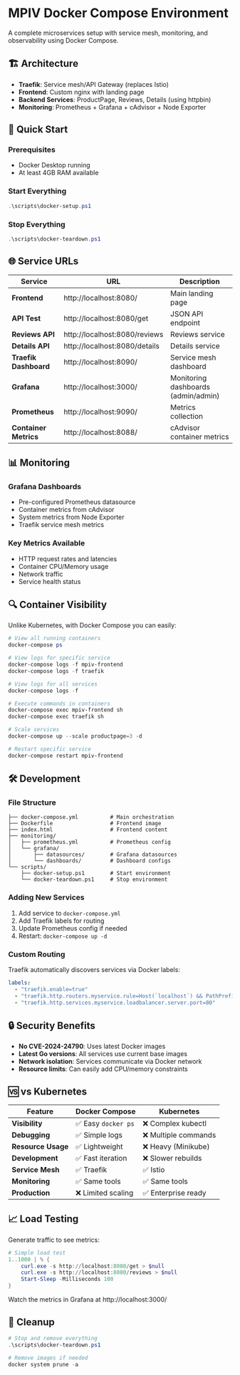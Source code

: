 # MPIV Docker Compose Environment

A complete microservices setup with service mesh, monitoring, and observability using Docker Compose.

## 🏗️ Architecture

- **Traefik**: Service mesh/API Gateway (replaces Istio)
- **Frontend**: Custom nginx with landing page
- **Backend Services**: ProductPage, Reviews, Details (using httpbin)
- **Monitoring**: Prometheus + Grafana + cAdvisor + Node Exporter

## 🚀 Quick Start

### Prerequisites
- Docker Desktop running
- At least 4GB RAM available

### Start Everything
```powershell
.\scripts\docker-setup.ps1
```

### Stop Everything
```powershell
.\scripts\docker-teardown.ps1
```

## 🌐 Service URLs

| Service | URL | Description |
|---------|-----|-------------|
| **Frontend** | http://localhost:8080/ | Main landing page |
| **API Test** | http://localhost:8080/get | JSON API endpoint |
| **Reviews API** | http://localhost:8080/reviews | Reviews service |
| **Details API** | http://localhost:8080/details | Details service |
| **Traefik Dashboard** | http://localhost:8090/ | Service mesh dashboard |
| **Grafana** | http://localhost:3000/ | Monitoring dashboards (admin/admin) |
| **Prometheus** | http://localhost:9090/ | Metrics collection |
| **Container Metrics** | http://localhost:8088/ | cAdvisor container metrics |

## 📊 Monitoring

### Grafana Dashboards
- Pre-configured Prometheus datasource
- Container metrics from cAdvisor
- System metrics from Node Exporter
- Traefik service mesh metrics

### Key Metrics Available
- HTTP request rates and latencies
- Container CPU/Memory usage
- Network traffic
- Service health status

## 🔍 Container Visibility

Unlike Kubernetes, with Docker Compose you can easily:

```powershell
# View all running containers
docker-compose ps

# View logs for specific service
docker-compose logs -f mpiv-frontend
docker-compose logs -f traefik

# View logs for all services
docker-compose logs -f

# Execute commands in containers
docker-compose exec mpiv-frontend sh
docker-compose exec traefik sh

# Scale services
docker-compose up --scale productpage=3 -d

# Restart specific service
docker-compose restart mpiv-frontend
```

## 🛠️ Development

### File Structure
```
├── docker-compose.yml          # Main orchestration
├── Dockerfile                  # Frontend image
├── index.html                  # Frontend content
├── monitoring/
│   ├── prometheus.yml          # Prometheus config
│   └── grafana/
│       ├── datasources/        # Grafana datasources
│       └── dashboards/         # Dashboard configs
└── scripts/
    ├── docker-setup.ps1        # Start environment
    └── docker-teardown.ps1     # Stop environment
```

### Adding New Services

1. Add service to `docker-compose.yml`
2. Add Traefik labels for routing
3. Update Prometheus config if needed
4. Restart: `docker-compose up -d`

### Custom Routing

Traefik automatically discovers services via Docker labels:

```yaml
labels:
  - "traefik.enable=true"
  - "traefik.http.routers.myservice.rule=Host(`localhost`) && PathPrefix(`/mypath`)"
  - "traefik.http.services.myservice.loadbalancer.server.port=80"
```

## 🔒 Security Benefits

- **No CVE-2024-24790**: Uses latest Docker images
- **Latest Go versions**: All services use current base images
- **Network isolation**: Services communicate via Docker network
- **Resource limits**: Can easily add CPU/memory constraints

## 🆚 vs Kubernetes

| Feature | Docker Compose | Kubernetes |
|---------|----------------|------------|
| **Visibility** | ✅ Easy `docker ps` | ❌ Complex kubectl |
| **Debugging** | ✅ Simple logs | ❌ Multiple commands |
| **Resource Usage** | ✅ Lightweight | ❌ Heavy (Minikube) |
| **Development** | ✅ Fast iteration | ❌ Slower rebuilds |
| **Service Mesh** | ✅ Traefik | ✅ Istio |
| **Monitoring** | ✅ Same tools | ✅ Same tools |
| **Production** | ❌ Limited scaling | ✅ Enterprise ready |

## 📈 Load Testing

Generate traffic to see metrics:

```powershell
# Simple load test
1..1000 | % { 
    curl.exe -s http://localhost:8080/get > $null
    curl.exe -s http://localhost:8080/reviews > $null
    Start-Sleep -Milliseconds 100 
}
```

Watch the metrics in Grafana at http://localhost:3000/

## 🧹 Cleanup

```powershell
# Stop and remove everything
.\scripts\docker-teardown.ps1

# Remove images if needed
docker system prune -a
```
